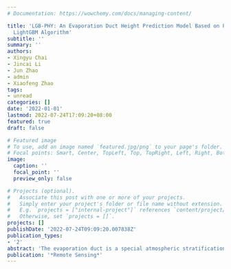```yaml
---
# Documentation: https://wowchemy.com/docs/managing-content/

title: 'LGB-PHY: An Evaporation Duct Height Prediction Model Based on Physically Constrained
  LightGBM Algorithm'
subtitle: ''
summary: ''
authors:
- Xingyu Chai
- Jincai Li
- Jun Zhao
- admin
- Xiaofeng Zhao
tags:
- unread
categories: []
date: '2022-01-01'
lastmod: 2022-07-24T17:09:20+08:00
featured: true
draft: false

# Featured image
# To use, add an image named `featured.jpg/png` to your page's folder.
# Focal points: Smart, Center, TopLeft, Top, TopRight, Left, Right, BottomLeft, Bottom, BottomRight.
image:
  caption: ''
  focal_point: ''
  preview_only: false

# Projects (optional).
#   Associate this post with one or more of your projects.
#   Simply enter your project's folder or file name without extension.
#   E.g. `projects = ["internal-project"]` references `content/project/deep-learning/index.md`.
#   Otherwise, set `projects = []`.
projects: []
publishDate: '2022-07-24T09:09:20.007838Z'
publication_types:
- '2'
abstract: 'The evaporation duct is a special atmospheric stratification that significantly influences the propagation path of electromagnetic waves at sea, and hence, it is crucial for the stability of the radio communication systems. Affected by physical parameters that are not universal, traditional evaporation duct theoretical models often have limited accuracy and poor generalization ability, e.g., the remote sensing method is limited by the inversion algorithm. The accuracy, generalization ability and scientific interpretability of the existing pure data-driven evaporation duct height prediction models still need to be improved. To address these issues, in this paper, we use the voyage observation data and propose the physically constrained LightGBM evaporation duct height prediction model (LGB-PHY). The proposed model integrates the Babin–Young–Carton (BYC) physical model into a custom loss function. Compared with the eXtreme Gradient Boosting (XGB) model, the LGB-PHY based on a 5-day voyage data set of the South China Sea provides significant improvement where the RMSE index is reduced by 68%, while the SCC index is improved by 6.5%. We further carried out a cross-comparison experiment of regional generalization and show that in the sea area with high latitude and strong adaptability of the BYC model, the LGB-PHY model has a stronger regional generalization performance than that of the XGB model.'
publication: '*Remote Sensing*'
---
```

